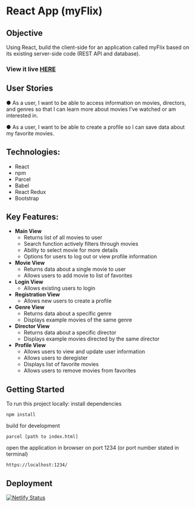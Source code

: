 # React App (myFlix)

## Objective

Using React, build the client-side for an application called myFlix based on its existing
server-side code (REST API and database).

### View it live [HERE](/https://myflix-haleh.netlify.app/)

## User Stories

● As a user, I want to be able to access information on movies, directors, and genres so
that I can learn more about movies I’ve watched or am interested in.

● As a user, I want to be able to create a profile so I can save data about my favorite
movies.

## Technologies:

- React
- npm
- Parcel
- Babel
- React Redux
- Bootstrap

## Key Features:

- **Main View**
  - Returns list of all movies to user
  - Search function actively filters through movies
  - Ability to select movie for more details
  - Options for users to log out or view profile information
- **Movie View**
  - Returns data about a single movie to user
  - Allows users to add movie to list of favorites
- **Login View**
  - Allows existing users to login
- **Registration View**
  - Allows new users to create a profile
- **Genre View**
  - Returns data about a specific genre
  - Displays example movies of the same genre
- **Director View**
  - Returns data about a specific director
  - Displays example movies directed by the same director
- **Profile View**
  - Allows users to view and update user information
  - Allows users to deregister
  - Displays list of favorite movies
  - Allows users to remove movies from favorites

## Getting Started

To run this project locally:
install dependencies

```
npm install
```

build for development

```
parcel [path to index.html]
```

open the application in browser on port 1234 (or port number stated in terminal)

```
https://localhost:1234/
```

## Deployment

[![Netlify Status](https://api.netlify.com/api/v1/badges/4332f5be-1029-48d6-bfa5-e2f07fba4524/deploy-status)](https://app.netlify.com/sites/myflix-haleh/deploys)
